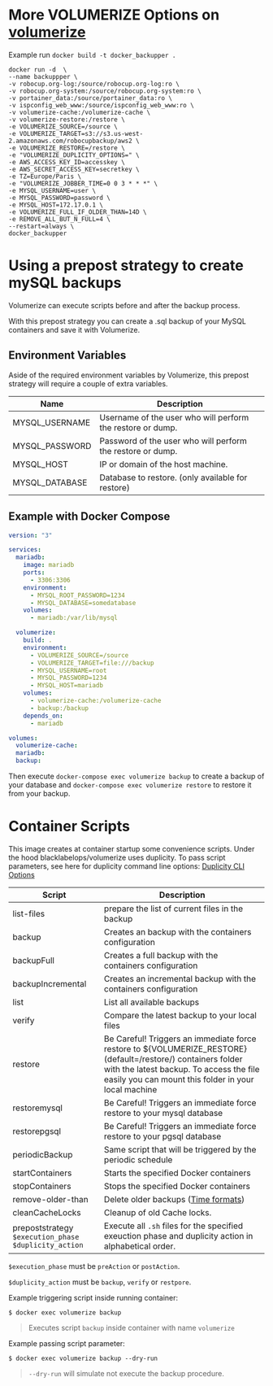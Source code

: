 # More VOLUMERIZE Options on [volumerize](https://github.com/blacklabelops/volumerize)
Example run 
```docker build -t docker_backupper .```

```
docker run -d  \
--name backuppper \
-v robocup.org-log:/source/robocup.org-log:ro \
-v robocup.org-system:/source/robocup.org-system:ro \
-v portainer_data:/source/portainer_data:ro \
-v ispconfig_web_www:/source/ispconfig_web_www:ro \
-v volumerize-cache:/volumerize-cache \
-v volumerize-restore:/restore \
-e VOLUMERIZE_SOURCE=/source \
-e VOLUMERIZE_TARGET=s3://s3.us-west-2.amazonaws.com/robocupbackup/aws2 \
-e VOLUMERIZE_RESTORE=/restore \
-e "VOLUMERIZE_DUPLICITY_OPTIONS=" \
-e AWS_ACCESS_KEY_ID=accesskey \
-e AWS_SECRET_ACCESS_KEY=secretkey \
-e TZ=Europe/Paris \
-e "VOLUMERIZE_JOBBER_TIME=0 0 3 * * *" \
-e MYSQL_USERNAME=user \
-e MYSQL_PASSWORD=password \
-e MYSQL_HOST=172.17.0.1 \
-e VOLUMERIZE_FULL_IF_OLDER_THAN=14D \
-e REMOVE_ALL_BUT_N_FULL=4 \
--restart=always \ 
docker_backupper
```
# Using a prepost strategy to create mySQL backups

Volumerize can execute scripts before and after the backup process.

With this prepost strategy you can create a .sql backup of your MySQL containers and save it with Volumerize.

## Environment Variables

Aside of the required environment variables by Volumerize, this prepost strategy will require a couple of extra variables.

| Name           | Description                                                |
| -------------- | ---------------------------------------------------------- |
| MYSQL_USERNAME | Username of the user who will perform the restore or dump. |
| MYSQL_PASSWORD | Password of the user who will perform the restore or dump. |
| MYSQL_HOST     | IP or domain of the host machine.                          |
| MYSQL_DATABASE | Database to restore. (only available for restore)          |	

## Example with Docker Compose

```YAML
version: "3"

services:
  mariadb:
    image: mariadb
    ports:
      - 3306:3306
    environment:
      - MYSQL_ROOT_PASSWORD=1234
      - MYSQL_DATABASE=somedatabase
    volumes:
      - mariadb:/var/lib/mysql

  volumerize:
    build: .
    environment:
      - VOLUMERIZE_SOURCE=/source
      - VOLUMERIZE_TARGET=file:///backup
      - MYSQL_USERNAME=root
      - MYSQL_PASSWORD=1234
      - MYSQL_HOST=mariadb
    volumes:
      - volumerize-cache:/volumerize-cache
      - backup:/backup
    depends_on:
      - mariadb

volumes:
  volumerize-cache:
  mariadb:
  backup:
```

Then execute `docker-compose exec volumerize backup` to create a backup of your database and `docker-compose exec volumerize restore` to restore it from your backup.


# Container Scripts

This image creates at container startup some convenience scripts.
Under the hood blacklabelops/volumerize uses duplicity. To pass script parameters, see here for duplicity command line options: [Duplicity CLI Options](http://duplicity.nongnu.org/duplicity.1.html#sect5)

| Script | Description |
|--------|-------------|
|list-files| prepare the list of current files in the backup 
| backup | Creates an backup with the containers configuration |
| backupFull | Creates a full backup with the containers configuration |
| backupIncremental | Creates an incremental backup with the containers configuration |
| list | List all available backups |
| verify | Compare the latest backup to your local files |
| restore | Be Careful! Triggers an immediate force restore to ${VOLUMERIZE_RESTORE}(default=/restore/) containers folder with the latest backup. To access the file easily you can mount this folder in your local machine |
|restoremysql|Be Careful! Triggers an immediate force restore to your mysql database|
|restorepgsql|Be Careful! Triggers an immediate force restore to your pgsql database|
| periodicBackup | Same script that will be triggered by the periodic schedule |
| startContainers | Starts the specified Docker containers |
| stopContainers | Stops the specified Docker containers |
| remove-older-than | Delete older backups ([Time formats](http://duplicity.nongnu.org/duplicity.1.html#toc8))|
| cleanCacheLocks | Cleanup of old Cache locks. |
| prepoststrategy `$execution_phase` `$duplicity_action` | Execute all `.sh` files for the specified exeuction phase and duplicity action in alphabetical order. |

`$execution_phase` must be `preAction` or `postAction`.

`$duplicity_action` must be `backup`, `verify` or `restpore`.

Example triggering script inside running container:

~~~~
$ docker exec volumerize backup
~~~~

> Executes script `backup` inside container with name `volumerize`

Example passing script parameter:

~~~~
$ docker exec volumerize backup --dry-run
~~~~

> `--dry-run` will simulate not execute the backup procedure.
